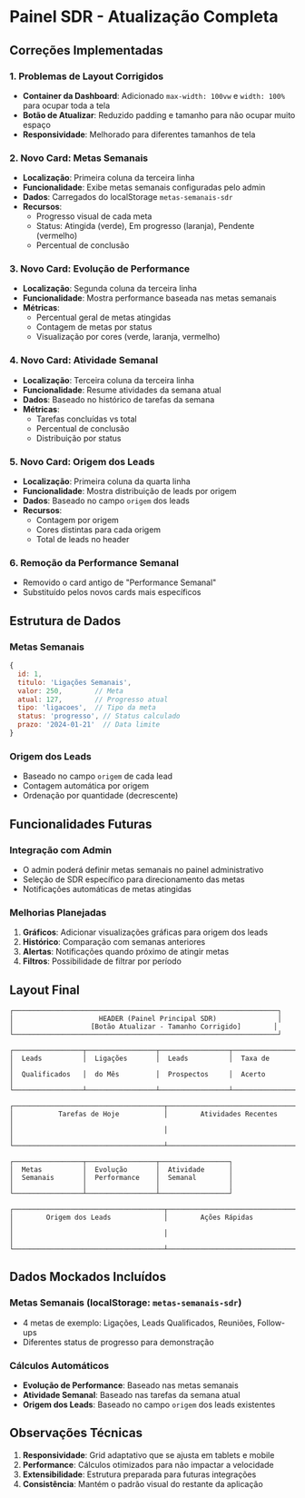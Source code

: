 # Painel SDR - Atualização Completa

## Correções Implementadas

### 1. **Problemas de Layout Corrigidos**
- **Container da Dashboard**: Adicionado `max-width: 100vw` e `width: 100%` para ocupar toda a tela
- **Botão de Atualizar**: Reduzido padding e tamanho para não ocupar muito espaço
- **Responsividade**: Melhorado para diferentes tamanhos de tela

### 2. **Novo Card: Metas Semanais**
- **Localização**: Primeira coluna da terceira linha
- **Funcionalidade**: Exibe metas semanais configuradas pelo admin
- **Dados**: Carregados do localStorage `metas-semanais-sdr`
- **Recursos**:
  - Progresso visual de cada meta
  - Status: Atingida (verde), Em progresso (laranja), Pendente (vermelho)
  - Percentual de conclusão

### 3. **Novo Card: Evolução de Performance**
- **Localização**: Segunda coluna da terceira linha
- **Funcionalidade**: Mostra performance baseada nas metas semanais
- **Métricas**:
  - Percentual geral de metas atingidas
  - Contagem de metas por status
  - Visualização por cores (verde, laranja, vermelho)

### 4. **Novo Card: Atividade Semanal**
- **Localização**: Terceira coluna da terceira linha
- **Funcionalidade**: Resume atividades da semana atual
- **Dados**: Baseado no histórico de tarefas da semana
- **Métricas**:
  - Tarefas concluídas vs total
  - Percentual de conclusão
  - Distribuição por status

### 5. **Novo Card: Origem dos Leads**
- **Localização**: Primeira coluna da quarta linha
- **Funcionalidade**: Mostra distribuição de leads por origem
- **Dados**: Baseado no campo `origem` dos leads
- **Recursos**:
  - Contagem por origem
  - Cores distintas para cada origem
  - Total de leads no header

### 6. **Remoção da Performance Semanal**
- Removido o card antigo de "Performance Semanal"
- Substituído pelos novos cards mais específicos

## Estrutura de Dados

### Metas Semanais
```javascript
{
  id: 1,
  titulo: 'Ligações Semanais',
  valor: 250,        // Meta
  atual: 127,        // Progresso atual
  tipo: 'ligacoes',  // Tipo da meta
  status: 'progresso', // Status calculado
  prazo: '2024-01-21'  // Data limite
}
```

### Origem dos Leads
- Baseado no campo `origem` de cada lead
- Contagem automática por origem
- Ordenação por quantidade (decrescente)

## Funcionalidades Futuras

### Integração com Admin
- O admin poderá definir metas semanais no painel administrativo
- Seleção de SDR específico para direcionamento das metas
- Notificações automáticas de metas atingidas

### Melhorias Planejadas
1. **Gráficos**: Adicionar visualizações gráficas para origem dos leads
2. **Histórico**: Comparação com semanas anteriores
3. **Alertas**: Notificações quando próximo de atingir metas
4. **Filtros**: Possibilidade de filtrar por período

## Layout Final

```
┌─────────────────────────────────────────────────────────────────┐
│                     HEADER (Painel Principal SDR)               │
│                   [Botão Atualizar - Tamanho Corrigido]        │
└─────────────────────────────────────────────────────────────────┘

┌─────────────────┬─────────────────┬─────────────────┬─────────────────┐
│  Leads          │  Ligações       │  Leads          │  Taxa de        │
│  Qualificados   │  do Mês         │  Prospectos     │  Acerto         │
└─────────────────┴─────────────────┴─────────────────┴─────────────────┘

┌─────────────────────────────────────┬─────────────────────────────────────┐
│           Tarefas de Hoje           │        Atividades Recentes         │
│                                     │                                     │
└─────────────────────────────────────┴─────────────────────────────────────┘

┌─────────────────┬─────────────────┬─────────────────┐
│  Metas          │  Evolução       │  Atividade      │
│  Semanais       │  Performance    │  Semanal        │
│                 │                 │                 │
└─────────────────┴─────────────────┴─────────────────┘

┌─────────────────────────────────────┬─────────────────────────────────────┐
│        Origem dos Leads             │        Ações Rápidas               │
│                                     │                                     │
└─────────────────────────────────────┴─────────────────────────────────────┘
```

## Dados Mockados Incluídos

### Metas Semanais (localStorage: `metas-semanais-sdr`)
- 4 metas de exemplo: Ligações, Leads Qualificados, Reuniões, Follow-ups
- Diferentes status de progresso para demonstração

### Cálculos Automáticos
- **Evolução de Performance**: Baseado nas metas semanais
- **Atividade Semanal**: Baseado nas tarefas da semana atual
- **Origem dos Leads**: Baseado no campo `origem` dos leads existentes

## Observações Técnicas

1. **Responsividade**: Grid adaptativo que se ajusta em tablets e mobile
2. **Performance**: Cálculos otimizados para não impactar a velocidade
3. **Extensibilidade**: Estrutura preparada para futuras integrações
4. **Consistência**: Mantém o padrão visual do restante da aplicação
